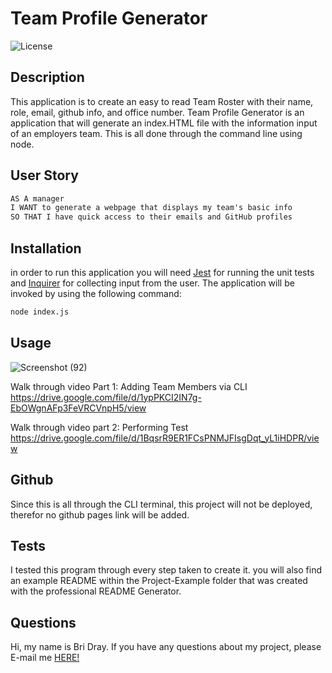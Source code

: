 # Team Profile Generator

![License](https://img.shields.io/static/v1?label=License&message=MIT&color=GREEN)

## Description 

This application is to create an easy to read Team Roster with their name, role, email, github info, and office number. Team Profile Generator is an application that will generate an index.HTML file with the information input of an employers team. This is all done through the command line using node.

## User Story

```md
AS A manager
I WANT to generate a webpage that displays my team's basic info
SO THAT I have quick access to their emails and GitHub profiles
```

## Installation

in order to run this application you will need [Jest](https://www.npmjs.com/package/jest) for running the unit tests and [Inquirer](https://www.npmjs.com/package/inquirer/v/8.2.4) for collecting input from the user. The application will be invoked by using the following command:

```bash
node index.js
```

## Usage
![Screenshot (92)](https://user-images.githubusercontent.com/118693956/222657166-47fadf24-881a-4522-b85d-ed8487f029d4.png)

Walk through video Part 1: Adding Team Members via CLI
https://drive.google.com/file/d/1ypPKCI2IN7g-EbOWgnAFp3FeVRCVnpH5/view

Walk through video part 2: Performing Test
https://drive.google.com/file/d/1BqsrR9ER1FCsPNMJFIsgDqt_yL1iHDPR/view

## Github
Since this is all through the CLI terminal, this project will not be deployed, therefor no github pages link will be added.

## Tests
I tested this program through every step taken to create it. you will also find an example README within the Project-Example folder that was created with the professional README Generator.

## Questions
Hi, my name is Bri Dray. If you have any questions about my project, please E-mail me [HERE!](mailto:stanggurl02@gmail.com)

